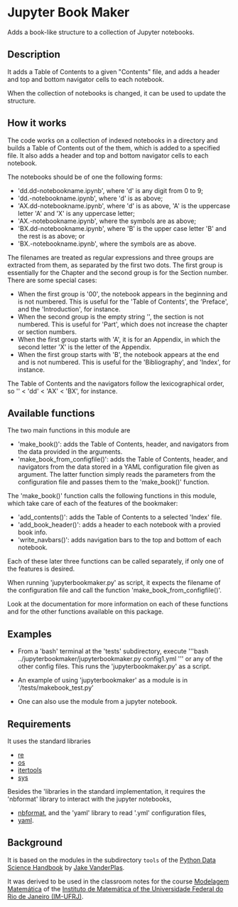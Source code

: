 # Jupyter Book Maker

Adds a book-like structure to a collection of Jupyter notebooks.

## Description

It adds a Table of Contents to a given "Contents" file, and adds a
header and top and bottom navigator cells to each notebook.

When the collection of notebooks is changed, it can be used to 
update the structure.

## How it works

The code works on a collection of indexed notebooks in a directory 
and builds a Table of Contents out of the them, which is added to a
specified file. It also adds a header and top and bottom navigator
cells to each notebook. 

The notebooks should be of one the following forms:
- 'dd.dd-notebookname.ipynb', where 'd' is any digit from 0 to 9;
- 'dd.-notebookname.ipynb', where 'd' is as above;
- 'AX.dd-notebookname.ipynb', where 'd' is as above, 'A' is the uppercase letter 'A' and 'X' is any uppercase letter;
- 'AX.-notebookname.ipynb', where the symbols are as above;
- 'BX.dd-notebookname.ipynb', where 'B' is the upper case letter 'B' and the rest is as above; or
- 'BX.-notebookname.ipynb', where the symbols are as above.

The filenames are treated as regular expressions and three groups are
extracted from them, as separated by the first two dots. The first 
group is essentially for the Chapter and the second group is for the 
Section number. There are some special cases:
- When the first group is '00', the notebook appears in the beginning
and is not numbered. This is useful for the 'Table of Contents', the 
'Preface', and the 'Introduction', for instance. 
- When the second group is the empty string '', the section is not 
numbered. This is useful for 'Part', which does not increase the 
chapter or section numbers.
- When the first group starts with 'A', it is for an Appendix, in which the second letter 'X' is the letter of the Appendix. 
- When the first group starts with 'B', the notebook appears at the end 
and is not numbered. This is useful for the 'Bibliography', and 'Index',
for instance.

The Table of Contents and the navigators follow the lexicographical 
order, so '' < 'dd' < 'AX' < 'BX', for instance.

## Available functions

The two main functions in this module are
- 'make_book()': adds the Table of Contents, header, and navigators from the data provided in the arguments.
- 'make_book_from_configfile()': adds the Table of Contents, header, and navigators from the data stored in a YAML configuration file given as argument.
The latter function simply reads the parameters from the configuration file and passes them to the 'make_book()' function.

The 'make_book()' function calls the following functions in this module, which take care of each of the features of the bookmaker:
- 'add_contents()': adds the Table of Contents to a selected 'Index' file.
- 'add_book_header()': adds a header to each notebook with a provied book info.
- 'write_navbars()': adds navigation bars to the top and bottom of each notebook.

Each of these later three functions can be called separately, if only
one of the features is desired.

When running 'jupyterbookmaker.py' as script, it expects the filename of the configuration file and call the function 'make_book_from_configfile()'.

Look at the documentation for more information on each of these functions and for the other functions available on this package.

## Examples

- From a 'bash' terminal at the 'tests' subdirectory, execute
'''bash
../jupyterbookmaker/jupyterbookmaker.py config1.yml
'''
or any of the other config files. This runs the 'jupyterbookmaker.py' as a script.

- An example of using 'jupyterbookmaker' as a module is in '/tests/makebook_test.py'

- One can also use the module from a jupyter notebook.

## Requirements

It uses the standard libraries
- [re](https:/docs.python.org/3/library/re.html)
- [os](https:/docs.python.org/3/library/os.html)
- [itertools](https:/docs.python.org/3/library/itertools.html)
- [sys](https:/docs.python.org/3/library/sys.html)

Besides the 'libraries in the standard implementation, it requires the 'nbformat' library to interact with the jupyter notebooks,
- [nbformat](https://pypi.org/project/nbformat/),
and the 'yaml' library to read '.yml' configuration files,
- [yaml](https:/docs.python.org/3/library/yaml.html).

## Background

It is based on the modules in the subdirectory `tools` of the 
[Python Data Science Handbook](https://github.com/jakevdp/PythonDataScienceHandbook) 
by [Jake VanderPlas](http://vanderplas.com/).

It was derived to be used in the classroom notes for the course [Modelagem Matemática](https://github.com/rmsrosa/modelagem_matematica) of the [Instituto de Matemática of the Universidade Federal do Rio de Janeiro (IM-UFRJ)](https://www.im.ufrj.br).

